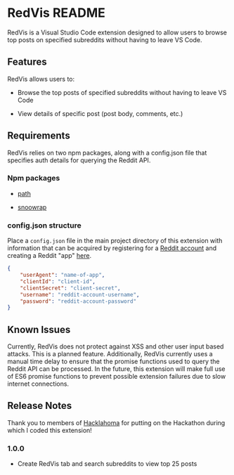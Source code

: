 # RedVis README

RedVis is a Visual Studio Code extension designed to allow users to browse top posts on specified subreddits without having to leave VS Code.

## Features

RedVis allows users to:

* Browse the top posts of specified subreddits without having to leave VS Code

* View details of specific post (post body, comments, etc.)

## Requirements

RedVis relies on two npm packages, along with a config.json file that specifies auth details for querying the Reddit API.

### Npm packages

* [path](https://www.npmjs.com/package/path)

* [snoowrap](https://www.npmjs.com/package/snoowrap)

### config.json structure

Place a `config.json` file in the main project directory of this extension with information that can be acquired by registering for a [Reddit account](https://www.reddit.com/register/) and creating a Reddit "app" [here](https://ssl.reddit.com/prefs/apps/).

```json
{
    "userAgent": "name-of-app",
    "clientId": "client-id",
    "clientSecret": "client-secret",
    "username": "reddit-account-username",
    "password": "reddit-account-password"
}
```

## Known Issues

Currently, RedVis does not protect against XSS and other user input based attacks. This is a planned feature. Additionally, RedVis currently uses a manual time delay to ensure that the promise functions used to query the Reddit API can be processed. In the future, this extension will make full use of ES6 promise functions to prevent possible extension failures due to slow internet connections.

## Release Notes

Thank you to members of [Hacklahoma](https://hacklahoma.org) for putting on the Hackathon during which I coded this extension!

### 1.0.0

* Create RedVis tab and search subreddits to view top 25 posts